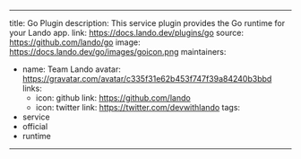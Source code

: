 
---
title: Go Plugin
description: This service plugin provides the Go runtime for your Lando app. 
link: https://docs.lando.dev/plugins/go
source: https://github.com/lando/go
image: https://docs.lando.dev/go/images/goicon.png
maintainers:
  - name: Team Lando
    avatar: https://gravatar.com/avatar/c335f31e62b453f747f39a84240b3bbd
    links:
      - icon: github
        link: https://github.com/lando
      - icon: twitter
        link: https://twitter.com/devwithlando
tags:
  - service
  - official
  - runtime
---


